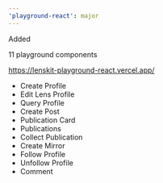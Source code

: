 ```yaml
---
'playground-react': major
---
```


Added

11 playground components

https://lenskit-playground-react.vercel.app/

- Create Profile
- Edit Lens Profile
- Query Profile
- Create Post
- Publication Card
- Publications
- Collect Publication
- Create Mirror
- Follow Profile
- Unfollow Profile
- Comment
